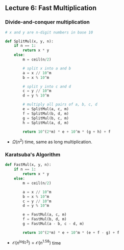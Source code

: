 ## Lecture 6: Fast Multiplication

### Divide-and-conquer multiplication
```py
# x and y are n-digit numbers in base 10

def SplitMul(x, y, n):
    if n == 1:
        return x * y
    else:
        m = ceil(n/2)

        # split x into a and b
        a = x // 10^m
        b = x % 10^m

        # split y into c and d
        c = y // 10^m
        d = y % 10^m

        # multiply all pairs of a, b, c, d
        e = SplitMul(a, c, m)
        f = SplitMul(b, d, m)
        g = SplitMul(b, c, m)
        h = SplitMul(a, d, m)

        return 10^(2*m) * e + 10^m * (g + h) + f
```
- $\Omega(n^2)$ time, same as long multiplication.

### Karatsuba's Algorithm
```py
def FastMul(x, y, n):
    if n == 1:
        return x * y
    else:
        m = ceil(n/2)

        a = x // 10^m
        b = x % 10^m
        c = y // 10^m
        d = y % 10^m

        e = FastMul(a, c, m)
        f = FastMul(b, d, m)
        g = FastMul(a - b, c - d, m)

        return 10^(2*m) * e + 10^m * (e + f - g) + f
```

- $\mathcal{O}(n^{\log_2 3}) = \mathcal{O}(n^{1.58})$ time